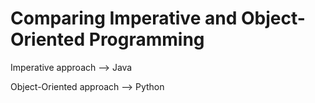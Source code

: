 # Comparing Imperative and Object-Oriented Programming

Imperative approach --> Java

Object-Oriented approach --> Python

